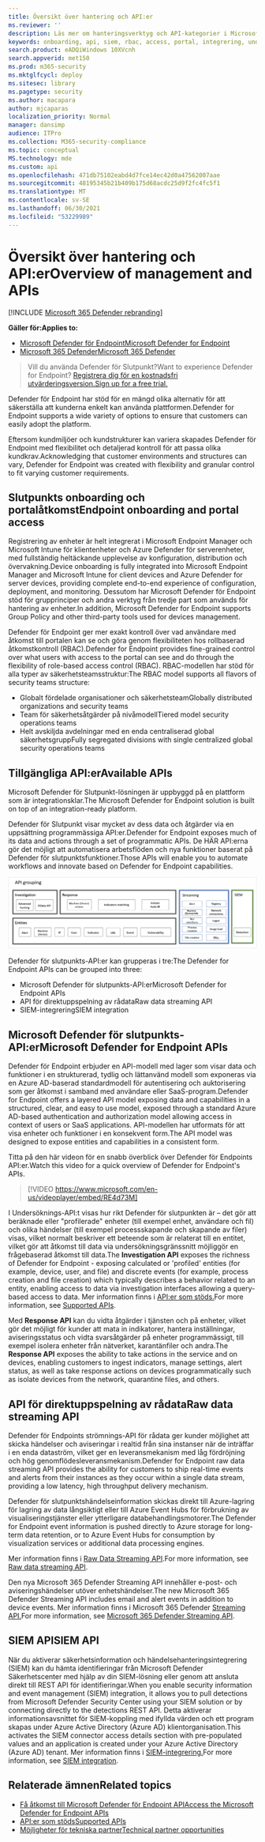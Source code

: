 ```yaml
---
title: Översikt över hantering och API:er
ms.reviewer: ''
description: Läs mer om hanteringsverktyg och API-kategorier i Microsoft Defender för Slutpunkt
keywords: onboarding, api, siem, rbac, access, portal, integrering, undersökning, svar, enheter, entitet, användarkontext, programkontext, direktuppspelning
search.product: eADQiWindows 10XVcnh
search.appverid: met150
ms.prod: m365-security
ms.mktglfcycl: deploy
ms.sitesec: library
ms.pagetype: security
ms.author: macapara
author: mjcaparas
localization_priority: Normal
manager: dansimp
audience: ITPro
ms.collection: M365-security-compliance
ms.topic: conceptual
MS.technology: mde
ms.custom: api
ms.openlocfilehash: 471db75102eabd4d7fce14ec42d0a47562007aae
ms.sourcegitcommit: 48195345b21b409b175d68acdc25d9f2fc4fc5f1
ms.translationtype: MT
ms.contentlocale: sv-SE
ms.lasthandoff: 06/30/2021
ms.locfileid: "53229989"
---
```

# <a name="overview-of-management-and-apis"></a><span data-ttu-id="ef26f-104">Översikt över hantering och API:er</span><span class="sxs-lookup"><span data-stu-id="ef26f-104">Overview of management and APIs</span></span>

[!INCLUDE [Microsoft 365 Defender rebranding](../../includes/microsoft-defender.md)]

<span data-ttu-id="ef26f-105">**Gäller för:**</span><span class="sxs-lookup"><span data-stu-id="ef26f-105">**Applies to:**</span></span>
- [<span data-ttu-id="ef26f-106">Microsoft Defender för Endpoint</span><span class="sxs-lookup"><span data-stu-id="ef26f-106">Microsoft Defender for Endpoint</span></span>](https://go.microsoft.com/fwlink/p/?linkid=2154037)
- [<span data-ttu-id="ef26f-107">Microsoft 365 Defender</span><span class="sxs-lookup"><span data-stu-id="ef26f-107">Microsoft 365 Defender</span></span>](https://go.microsoft.com/fwlink/?linkid=2118804)

> <span data-ttu-id="ef26f-108">Vill du använda Defender för Slutpunkt?</span><span class="sxs-lookup"><span data-stu-id="ef26f-108">Want to experience Defender for Endpoint?</span></span> [<span data-ttu-id="ef26f-109">Registrera dig för en kostnadsfri utvärderingsversion.</span><span class="sxs-lookup"><span data-stu-id="ef26f-109">Sign up for a free trial.</span></span>](https://www.microsoft.com/microsoft-365/windows/microsoft-defender-atp?ocid=docs-mgt-apis-abovefoldlink)


<span data-ttu-id="ef26f-110">Defender för Endpoint har stöd för en mängd olika alternativ för att säkerställa att kunderna enkelt kan använda plattformen.</span><span class="sxs-lookup"><span data-stu-id="ef26f-110">Defender for Endpoint supports a wide variety of options to ensure that customers can easily adopt the platform.</span></span>

<span data-ttu-id="ef26f-111">Eftersom kundmiljöer och kundstrukturer kan variera skapades Defender för Endpoint med flexibilitet och detaljerad kontroll för att passa olika kundkrav.</span><span class="sxs-lookup"><span data-stu-id="ef26f-111">Acknowledging that customer environments and structures can vary, Defender for Endpoint was created with flexibility and granular control to fit varying customer requirements.</span></span>

## <a name="endpoint-onboarding-and-portal-access"></a><span data-ttu-id="ef26f-112">Slutpunkts onboarding och portalåtkomst</span><span class="sxs-lookup"><span data-stu-id="ef26f-112">Endpoint onboarding and portal access</span></span>

<span data-ttu-id="ef26f-113">Registrering av enheter är helt integrerat i Microsoft Endpoint Manager och Microsoft Intune för klientenheter och Azure Defender för serverenheter, med fullständig heltäckande upplevelse av konfiguration, distribution och övervakning.</span><span class="sxs-lookup"><span data-stu-id="ef26f-113">Device onboarding is fully integrated into Microsoft Endpoint Manager and Microsoft Intune for client devices and Azure Defender for server devices, providing complete end-to-end experience of configuration, deployment, and monitoring.</span></span> <span data-ttu-id="ef26f-114">Dessutom har Microsoft Defender för Endpoint stöd för grupprinciper och andra verktyg från tredje part som används för hantering av enheter.</span><span class="sxs-lookup"><span data-stu-id="ef26f-114">In addition, Microsoft Defender for Endpoint supports Group Policy and other third-party tools used for devices management.</span></span>

<span data-ttu-id="ef26f-115">Defender för Endpoint ger mer exakt kontroll över vad användare med åtkomst till portalen kan se och göra genom flexibiliteten hos rollbaserad åtkomstkontroll (RBAC).</span><span class="sxs-lookup"><span data-stu-id="ef26f-115">Defender for Endpoint provides fine-grained control over what users with access to the portal can see and do through the flexibility of role-based access control (RBAC).</span></span> <span data-ttu-id="ef26f-116">RBAC-modellen har stöd för alla typer av säkerhetsteamsstruktur:</span><span class="sxs-lookup"><span data-stu-id="ef26f-116">The RBAC model supports all flavors of security teams structure:</span></span>

- <span data-ttu-id="ef26f-117">Globalt fördelade organisationer och säkerhetsteam</span><span class="sxs-lookup"><span data-stu-id="ef26f-117">Globally distributed organizations and security teams</span></span>
- <span data-ttu-id="ef26f-118">Team för säkerhetsåtgärder på nivåmodell</span><span class="sxs-lookup"><span data-stu-id="ef26f-118">Tiered model security operations teams</span></span>
- <span data-ttu-id="ef26f-119">Helt avskiljda avdelningar med en enda centraliserad global säkerhetsgrupp</span><span class="sxs-lookup"><span data-stu-id="ef26f-119">Fully segregated divisions with single centralized global security operations teams</span></span>

## <a name="available-apis"></a><span data-ttu-id="ef26f-120">Tillgängliga API:er</span><span class="sxs-lookup"><span data-stu-id="ef26f-120">Available APIs</span></span>
<span data-ttu-id="ef26f-121">Microsoft Defender för Slutpunkt-lösningen är uppbyggd på en plattform som är integrationsklar.</span><span class="sxs-lookup"><span data-stu-id="ef26f-121">The Microsoft Defender for Endpoint solution is built on top of an integration-ready platform.</span></span>

<span data-ttu-id="ef26f-122">Defender för Slutpunkt visar mycket av dess data och åtgärder via en uppsättning programmässiga API:er.</span><span class="sxs-lookup"><span data-stu-id="ef26f-122">Defender for Endpoint exposes much of its data and actions through a set of programmatic APIs.</span></span> <span data-ttu-id="ef26f-123">De HÄR API:erna gör det möjligt att automatisera arbetsflöden och nya funktioner baserat på Defender för slutpunktsfunktioner.</span><span class="sxs-lookup"><span data-stu-id="ef26f-123">Those APIs will enable you to automate workflows and innovate based on Defender for Endpoint capabilities.</span></span>

![Bild av tillgängligt API och integrering i Microsoft Defender för Endpoint](images/mdatp-apis.png)

<span data-ttu-id="ef26f-125">Defender för slutpunkts-API:er kan grupperas i tre:</span><span class="sxs-lookup"><span data-stu-id="ef26f-125">The Defender for Endpoint APIs can be grouped into three:</span></span>

- <span data-ttu-id="ef26f-126">Microsoft Defender för slutpunkts-API:er</span><span class="sxs-lookup"><span data-stu-id="ef26f-126">Microsoft Defender for Endpoint APIs</span></span>
- <span data-ttu-id="ef26f-127">API för direktuppspelning av rådata</span><span class="sxs-lookup"><span data-stu-id="ef26f-127">Raw data streaming API</span></span>
- <span data-ttu-id="ef26f-128">SIEM-integrering</span><span class="sxs-lookup"><span data-stu-id="ef26f-128">SIEM integration</span></span>

## <a name="microsoft-defender-for-endpoint-apis"></a><span data-ttu-id="ef26f-129">Microsoft Defender för slutpunkts-API:er</span><span class="sxs-lookup"><span data-stu-id="ef26f-129">Microsoft Defender for Endpoint APIs</span></span>

<span data-ttu-id="ef26f-130">Defender för Endpoint erbjuder en API-modell med lager som visar data och funktioner i en strukturerad, tydlig och lättanvänd modell som exponeras via en Azure AD-baserad standardmodell för autentisering och auktorisering som ger åtkomst i samband med användare eller SaaS-program.</span><span class="sxs-lookup"><span data-stu-id="ef26f-130">Defender for Endpoint offers a layered API model exposing data and capabilities in a structured, clear, and easy to use model, exposed through a standard Azure  AD-based authentication and authorization model allowing access in context of users or SaaS applications.</span></span> <span data-ttu-id="ef26f-131">API-modellen har utformats för att visa enheter och funktioner i en konsekvent form.</span><span class="sxs-lookup"><span data-stu-id="ef26f-131">The API model was designed to expose entities and capabilities in a consistent form.</span></span>

<span data-ttu-id="ef26f-132">Titta på den här videon för en snabb överblick över Defender för Endpoints API:er.</span><span class="sxs-lookup"><span data-stu-id="ef26f-132">Watch this video for a quick overview of Defender for Endpoint's APIs.</span></span>
>[!VIDEO https://www.microsoft.com/en-us/videoplayer/embed/RE4d73M]

<span data-ttu-id="ef26f-133">I  Undersöknings-API:t visas hur rikt Defender för slutpunkten är – det gör att beräknade eller "profilerade" enheter (till exempel enhet, användare och fil) och olika händelser (till exempel processskapande och skapande av filer) visas, vilket normalt beskriver ett beteende som är relaterat till en entitet, vilket gör att åtkomst till data via undersökningsgränssnitt möjliggör en frågebaserad åtkomst till data.</span><span class="sxs-lookup"><span data-stu-id="ef26f-133">The **Investigation API** exposes the richness of Defender for Endpoint - exposing calculated or 'profiled' entities (for example, device, user, and file) and discrete events (for example, process creation and file creation) which typically describes a behavior related to an entity, enabling access to data via investigation interfaces allowing a query-based access to data.</span></span> <span data-ttu-id="ef26f-134">Mer information finns i [API:er som stöds.](exposed-apis-list.md)</span><span class="sxs-lookup"><span data-stu-id="ef26f-134">For more information, see [Supported APIs](exposed-apis-list.md).</span></span>

<span data-ttu-id="ef26f-135">Med **Response API** kan du vidta åtgärder i tjänsten och på enheter, vilket gör det möjligt för kunder att mata in indikatorer, hantera inställningar, aviseringsstatus och vidta svarsåtgärder på enheter programmässigt, till exempel isolera enheter från nätverket, karantänfiler och andra.</span><span class="sxs-lookup"><span data-stu-id="ef26f-135">The **Response API** exposes the ability to take actions in the service and on devices, enabling customers to ingest indicators, manage settings, alert status, as well as take response actions on devices programmatically such as isolate devices from the network, quarantine files, and others.</span></span>

## <a name="raw-data-streaming-api"></a><span data-ttu-id="ef26f-136">API för direktuppspelning av rådata</span><span class="sxs-lookup"><span data-stu-id="ef26f-136">Raw data streaming API</span></span>

<span data-ttu-id="ef26f-137">Defender för Endpoints strömnings-API för rådata ger kunder möjlighet att skicka händelser och aviseringar i realtid från sina instanser när de inträffar i en enda dataström, vilket ger en leveransmekanism med låg fördröjning och hög genomflödesleveransmekanism.</span><span class="sxs-lookup"><span data-stu-id="ef26f-137">Defender for Endpoint raw data streaming API provides the ability for customers to ship real-time events and alerts from their instances as they occur within a single data stream, providing a low latency, high throughput delivery mechanism.</span></span>

<span data-ttu-id="ef26f-138">Defender för slutpunktshändelseinformation skickas direkt till Azure-lagring för lagring av data långsiktigt eller till Azure Event Hubs för förbrukning av visualiseringstjänster eller ytterligare databehandlingsmotorer.</span><span class="sxs-lookup"><span data-stu-id="ef26f-138">The Defender for Endpoint event information is pushed directly to Azure storage for long-term data retention, or to Azure Event Hubs for consumption by visualization services or additional data processing engines.</span></span>

<span data-ttu-id="ef26f-139">Mer information finns i [Raw Data Streaming API](raw-data-export.md).</span><span class="sxs-lookup"><span data-stu-id="ef26f-139">For more information, see [Raw data streaming API](raw-data-export.md).</span></span>

<span data-ttu-id="ef26f-140">Den nya Microsoft 365 Defender Streaming API innehåller e-post- och aviseringshändelser utöver enhetshändelser.</span><span class="sxs-lookup"><span data-stu-id="ef26f-140">The new Microsoft 365 Defender Streaming API includes email and alert events in addition to device events.</span></span>
<span data-ttu-id="ef26f-141">Mer information finns i Microsoft 365 Defender [Streaming API.](../defender/streaming-api.md)</span><span class="sxs-lookup"><span data-stu-id="ef26f-141">For more information, see [Microsoft 365 Defender Streaming API](../defender/streaming-api.md).</span></span>

## <a name="siem-api"></a><span data-ttu-id="ef26f-142">SIEM API</span><span class="sxs-lookup"><span data-stu-id="ef26f-142">SIEM API</span></span>

<span data-ttu-id="ef26f-143">När du aktiverar säkerhetsinformation och händelsehanteringsintegrering (SIEM) kan du hämta identifieringar från Microsoft Defender Säkerhetscenter med hjälp av din SIEM-lösning eller genom att ansluta direkt till REST API för identifieringar.</span><span class="sxs-lookup"><span data-stu-id="ef26f-143">When you enable security information and event management (SIEM) integration, it allows you to pull detections from Microsoft Defender Security Center using your SIEM solution or by connecting directly to the detections REST API.</span></span> <span data-ttu-id="ef26f-144">Detta aktiverar informationsavsnittet för SIEM-koppling med ifyllda värden och ett program skapas under Azure Active Directory (Azure AD) klientorganisation.</span><span class="sxs-lookup"><span data-stu-id="ef26f-144">This activates the SIEM connector access details section with pre-populated values and an application is created under your Azure Active Directory (Azure AD) tenant.</span></span> <span data-ttu-id="ef26f-145">Mer information finns i [SIEM-integrering.](enable-siem-integration.md)</span><span class="sxs-lookup"><span data-stu-id="ef26f-145">For more information, see [SIEM integration](enable-siem-integration.md).</span></span>

## <a name="related-topics"></a><span data-ttu-id="ef26f-146">Relaterade ämnen</span><span class="sxs-lookup"><span data-stu-id="ef26f-146">Related topics</span></span>

- [<span data-ttu-id="ef26f-147">Få åtkomst till Microsoft Defender för Endpoint API</span><span class="sxs-lookup"><span data-stu-id="ef26f-147">Access the Microsoft Defender for Endpoint APIs</span></span>](apis-intro.md)
- [<span data-ttu-id="ef26f-148">API:er som stöds</span><span class="sxs-lookup"><span data-stu-id="ef26f-148">Supported APIs</span></span>](exposed-apis-list.md)
- [<span data-ttu-id="ef26f-149">Möjligheter för tekniska partner</span><span class="sxs-lookup"><span data-stu-id="ef26f-149">Technical partner opportunities</span></span>](partner-integration.md)